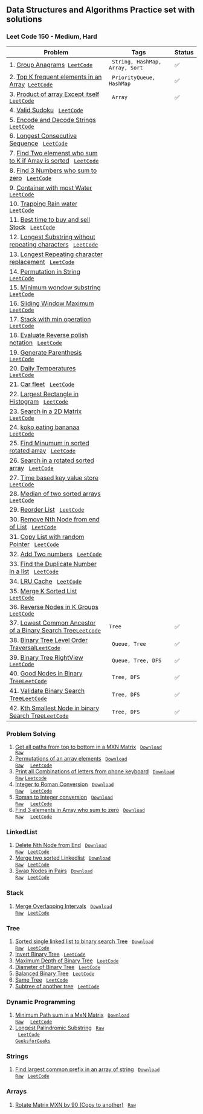 ## Data Structures and Algorithms Practice set with solutions 

### Leet Code 150 - Medium, Hard
| Problem                                                                                                                                                                                                                                                                                                           | Tags                                        | Status             |
|-------------------------------------------------------------------------------------------------------------------------------------------------------------------------------------------------------------------------------------------------------------------------------------------------------------------|---------------------------------------------|--------------------|
| 1. [Group Anagrams](https://github.com/ravi-singh-8/algorithms-data-structures/blob/main/src/main/java/org/example/leetcode150/GroupAnagrams.java)<code> [LeetCode](https://leetcode.com/problems/group-anagrams/) </code>                                                                                        | <code> String, HashMap, Array, Sort </code> | :white_check_mark: |  
| 2. [Top K frequent elements in an Array](https://github.com/ravi-singh-8/algorithms-data-structures/blob/main/src/main/java/org/example/leetcode150/TopKFrequent.java)<code> [LeetCode](https://leetcode.com/problems/top-k-frequent-elements/) </code>                                                           | <code> PriorityQueue, HashMap </code>       | :white_check_mark: |
| 3. [Product of array Except itself](https://github.com/ravi-singh-8/algorithms-data-structures/blob/main/src/main/java/org/example/leetcode150/ProductExceptItself.java)<code> [LeetCode](https://leetcode.com/problems/product-of-array-except-self/) </code>                                                    | <code> Array </code>                        | :white_check_mark: |
| 4. [Valid Sudoku]() <code> [LeetCode](https://leetcode.com/problems/valid-sudoku/) </code>                                                                                                                                                                                                                        |                                             |                    |
| 5. [Encode and Decode Strings]() <code> [LeetCode](https://leetcode.com/problems/encode-and-decode-strings/) </code>                                                                                                                                                                                              |                                             |                    |
| 6. [Longest Consecutive Sequence]() <code> [LeetCode](https://leetcode.com/problems/longest-consecutive-sequence/)</code>                                                                                                                                                                                         |                                             |                    |
| 7. [Find Two elemenst who sum to K if Array is sorted]() <code> [LeetCode](https://leetcode.com/problems/two-sum-ii-input-array-is-sorted/)</code>                                                                                                                                                                |                                             |                    |
| 8. [Find 3 Numbers who sum to zero]() <code> [LeetCode](https://leetcode.com/problems/3sum/) </code>                                                                                                                                                                                                              |                                             |                    |
| 9. [Container with most Water]() <code> [LeetCode](https://leetcode.com/problems/container-with-most-water/) </code>                                                                                                                                                                                              |                                             |                    |
| 10. [Trapping Rain water]() <code> [LeetCode](https://leetcode.com/problems/trapping-rain-water/) </code>                                                                                                                                                                                                         |                                             |                    |
| 11. [Best time to buy and sell Stock]() <code> [LeetCode](https://leetcode.com/problems/best-time-to-buy-and-sell-stock/) </code>                                                                                                                                                                                 |                                             |                    |
| 12. [Longest Substring without repeating characters]() <code> [LeetCode](https://leetcode.com/problems/longest-substring-without-repeating-characters/) </code>                                                                                                                                                   |                                             |                    |
| 13. [Longest Repeating character replacement]() <code> [LeetCode](https://leetcode.com/problems/longest-repeating-character-replacement/) </code>                                                                                                                                                                 |                                             |                    |
| 14. [Permutation in String]() <code> [LeetCode](https://leetcode.com/problems/permutation-in-string/) </code>                                                                                                                                                                                                     |                                             |                    |
| 15. [Minimum wondow substring]() <code> [LeetCode](https://leetcode.com/problems/minimum-window-substring/) </code>                                                                                                                                                                                               |                                             |                    |
| 16. [Sliding Window Maximum]() <code> [LeetCode](https://leetcode.com/problems/sliding-window-maximum/) </code>                                                                                                                                                                                                   |                                             |                    |
| 17. [Stack with min operation]() <code> [LeetCode](https://leetcode.com/problems/min-stack/) </code>                                                                                                                                                                                                              |                                             |                    |
| 18. [Evaluate Reverse polish notation]() <code> [LeetCode](https://leetcode.com/problems/evaluate-reverse-polish-notation/) </code>                                                                                                                                                                               |                                             |                    |
| 19. [Generate Parenthesis]() <code> [LeetCode](https://leetcode.com/problems/generate-parentheses/) </code>                                                                                                                                                                                                       |                                             |                    |
| 20. [Daily Temperatures]() <code> [LeetCode](https://leetcode.com/problems/daily-temperatures/) </code>                                                                                                                                                                                                           |                                             |                    |
| 21. [Car fleet]() <code> [LeetCode](https://leetcode.com/problems/car-fleet/) </code>                                                                                                                                                                                                                             |                                             |                    |
| 22. [Largest Rectangle in Histogram]() <code> [LeetCode](https://leetcode.com/problems/largest-rectangle-in-histogram/) </code>                                                                                                                                                                                   |                                             |                    |
| 23. [Search in a 2D Matrix]() <code> [LeetCode](https://leetcode.com/problems/search-a-2d-matrix/) </code>                                                                                                                                                                                                        |                                             |                    |
| 24. [koko eating bananaa]() <code> [LeetCode](https://leetcode.com/problems/koko-eating-bananas/) </code>                                                                                                                                                                                                         |                                             |                    |
| 25. [Find Minumum in sorted rotated array]() <code> [LeetCode](https://leetcode.com/problems/find-minimum-in-rotated-sorted-array/) </code>                                                                                                                                                                       |                                             |                    |
| 26. [Search in a rotated sorted array]() <code> [LeetCode](https://leetcode.com/problems/search-in-rotated-sorted-array/) </code>                                                                                                                                                                                 |                                             |                    |
| 27. [Time based key value store]() <code> [LeetCode](https://leetcode.com/problems/time-based-key-value-store/) </code>                                                                                                                                                                                           |                                             |                    |
| 28. [Median of two sorted arrays]() <code> [LeetCode](https://leetcode.com/problems/median-of-two-sorted-arrays/) </code>                                                                                                                                                                                         |                                             |                    |
| 29. [Reorder List]() <code> [LeetCode](https://leetcode.com/problems/reorder-list/) </code>                                                                                                                                                                                                                       |                                             |                    |
| 30. [Remove Nth Node from end of List]() <code> [LeetCode](https://leetcode.com/problems/remove-nth-node-from-end-of-list/) </code>                                                                                                                                                                               |                                             |                    |
| 31. [Copy List with random Pointer]() <code> [LeetCode](https://leetcode.com/problems/copy-list-with-random-pointer/) </code>                                                                                                                                                                                     |                                             |                    |
| 32. [Add Two numbers]() <code> [LeetCode](https://leetcode.com/problems/add-two-numbers/) </code>                                                                                                                                                                                                                 |                                             |                    |
| 33. [Find the Duplicate Number in a list]() <code> [LeetCode](https://leetcode.com/problems/find-the-duplicate-number/) </code>                                                                                                                                                                                   |                                             |                    |
| 34. [LRU Cache]() <code> [LeetCode](https://leetcode.com/problems/lru-cache/) </code>                                                                                                                                                                                                                             |                                             |                    |
| 35. [Merge K Sorted List]() <code> [LeetCode](https://leetcode.com/problems/merge-k-sorted-lists/) </code>                                                                                                                                                                                                        |                                             |                    |
| 36. [Reverse Nodes in K Groups]() <code> [LeetCode](https://leetcode.com/problems/reverse-nodes-in-k-group/) </code>                                                                                                                                                                                              |                                             |                    |
| 37. [Lowest Common Ancestor of a Binary Search Tree](https://github.com/ravi-singh-8/algorithms-data-structures/blob/main/src/main/java/org/example/leetcode150/LowestCommonAncestorInBST.java)<code>[Leetcode](https://leetcode.com/problems/lowest-common-ancestor-of-a-binary-search-tree/description/)</code> | <code>Tree</code>                           | :white_check_mark: |
| 38. [Binary Tree Level Order Traversal](https://github.com/ravi-singh-8/algorithms-data-structures/blob/main/src/main/java/org/example/leetcode150/LevelOrderTraversalOfTree.java)<code>[LeetCode](https://leetcode.com/problems/binary-tree-level-order-traversal/)</code>                                       | <code> Queue, Tree</code>                   | :white_check_mark: |
| 39. [Binary Tree RightView](https://github.com/ravi-singh-8/algorithms-data-structures/blob/main/src/main/java/org/example/leetcode150/RightViewOfTree.java) <code>[LeetCode](https://leetcode.com/problems/binary-tree-right-side-view/)</code>                                                                  | <code> Queue, Tree, DFS</code>              | :white_check_mark: |
| 40. [Good Nodes in Binary Tree](https://github.com/ravi-singh-8/algorithms-data-structures/blob/main/src/main/java/org/example/leetcode150/GoodNodesBinaryTree.java)<code>[LeetCode](https://leetcode.com/problems/count-good-nodes-in-binary-tree/)</code>                                                       | <code> Tree, DFS</code>                     | :white_check_mark: |
| 41. [Validate Binary Search Tree](https://github.com/ravi-singh-8/algorithms-data-structures/blob/main/src/main/java/org/example/leetcode150/ValidateBinarySearchTree.java)<code>[LeetCode](https://leetcode.com/problems/validate-binary-search-tree/)</code>                                                    | <code> Tree, DFS</code>                     | :white_check_mark: |
| 42. [Kth Smallest Node in binary Search Tree](https://github.com/ravi-singh-8/algorithms-data-structures/blob/main/src/main/java/org/example/leetcode150/KthSmallestNodeInBST.java)<code>[LeetCode](https://leetcode.com/problems/kth-smallest-element-in-a-bst/)</code>                                          | <code> Tree, DFS</code>                     | :white_check_mark: |

### Problem Solving
1. [Get all paths from top to bottom in a MXN Matrix](https://github.com/ravi-singh-8/algorithms-data-structures/blob/main/src/main/java/org/example/problemsolving/PrintAllPathInMatrix.java) <code> [Download Raw](https://raw.githubusercontent.com/ravi-singh-8/algorithms-data-structures/main/src/main/java/org/example/problemsolving/PrintAllPathInMatrix.java) </code>
2. [Permutations of an array elements](https://github.com/ravi-singh-8/algorithms-data-structures/blob/main/src/main/java/org/example/problemsolving/PermutationsOfAnArray.java) <code> [Download Raw](https://raw.githubusercontent.com/ravi-singh-8/algorithms-data-structures/main/src/main/java/org/example/problemsolving/PermutationsOfAnArray.java) </code> <code> [Leetcode](https://leetcode.com/problems/permutations/) </code> 
3. [Print all Combinations of letters from phone keyboard](https://github.com/ravi-singh-8/algorithms-data-structures/blob/main/src/main/java/org/example/problemsolving/PhoneKeyBoardLetterCombination.java) <code> [Download Raw](https://raw.githubusercontent.com/ravi-singh-8/algorithms-data-structures/main/src/main/java/org/example/problemsolving/PhoneKeyBoardLetterCombination.java)</code> <code>[Leetcode](https://leetcode.com/problems/letter-combinations-of-a-phone-number/description/)</code>
4. [Integer to Roman Conversion](https://github.com/ravi-singh-8/algorithms-data-structures/blob/main/src/main/java/org/example/problemsolving/IntegerToRoman.java) <code> [Download Raw](https://raw.githubusercontent.com/ravi-singh-8/algorithms-data-structures/main/src/main/java/org/example/problemsolving/IntegerToRoman.java) </code> <code> [LeetCode](https://leetcode.com/problems/integer-to-roman/) </code>
5. [Roman to Integer conversion](https://github.com/ravi-singh-8/algorithms-data-structures/blob/main/src/main/java/org/example/problemsolving/RomanToInteger.java) <code> [Download Raw](https://raw.githubusercontent.com/ravi-singh-8/algorithms-data-structures/main/src/main/java/org/example/problemsolving/RomanToInteger.java) </code> <code> [LeetCode](https://leetcode.com/problems/roman-to-integer/) </code>
6. [Find 3 elements in Array who sum to zero](https://github.com/ravi-singh-8/algorithms-data-structures/blob/main/src/main/java/org/example/problemsolving/ThreeSumToZero.java) <code> [Download Raw](https://raw.githubusercontent.com/ravi-singh-8/algorithms-data-structures/main/src/main/java/org/example/problemsolving/ThreeSumToZero.java) </code> <code> [LeetCode](https://leetcode.com/problems/3sum/) </code>

### LinkedList
1. [Delete Nth Node from End](https://github.com/ravi-singh-8/algorithms-data-structures/blob/main/src/main/java/org/example/leetcode150/DeleteNthNodeFromEnd.java) <code> [Download Raw](https://raw.githubusercontent.com/ravi-singh-8/algorithms-data-structures/main/src/main/java/org/example/linkedlist/DeleteNthNodeFromEnd.java)</code> <code> [LeetCode](https://leetcode.com/problems/remove-nth-node-from-end-of-list/) </code>
2. [Merge two sorted Linkedlist](https://github.com/ravi-singh-8/algorithms-data-structures/blob/main/src/main/java/org/example/linkedlist/MergeTwoSortedLinkedList.java) <code> [Download Raw](https://raw.githubusercontent.com/ravi-singh-8/algorithms-data-structures/main/src/main/java/org/example/linkedlist/MergeTwoSortedLinkedList.java)</code> <code> [LeetCode](https://leetcode.com/problems/merge-two-sorted-lists/) </code>
2. [Swap Nodes in Pairs](https://github.com/ravi-singh-8/algorithms-data-structures/blob/main/src/main/java/org/example/linkedlist/SwapNodesInPair.java) <code> [Download Raw](https://raw.githubusercontent.com/ravi-singh-8/algorithms-data-structures/main/src/main/java/org/example/linkedlist/SwapNodesInPair.java)</code> <code> [LeetCode](https://leetcode.com/problems/swap-nodes-in-pairs/) </code>

### Stack
1. [Merge Overlapping Intervals](https://github.com/ravi-singh-8/algorithms-data-structures/blob/main/src/main/java/org/example/stack/MergeIntervals.java) <code> [Download Raw](https://raw.githubusercontent.com/ravi-singh-8/algorithms-data-structures/main/src/main/java/org/example/stack/MergeIntervals.java)</code> <code> [LeetCode](https://leetcode.com/problems/merge-intervals/) </code>

### Tree
1. [Sorted single linked list to binary search Tree](https://github.com/ravi-singh-8/algorithms-data-structures/blob/main/src/main/java/org/example/tree/SortedListToBST.java) <code> [Download Raw](https://raw.githubusercontent.com/ravi-singh-8/algorithms-data-structures/main/src/main/java/org/example/tree/SortedListToBST.java)</code> <code> [LeetCode](https://leetcode.com/problems/convert-sorted-list-to-binary-search-tree/) </code>
2. [Invert Binary Tree](https://github.com/ravi-singh-8/algorithms-data-structures/blob/main/src/main/java/org/example/tree/InvertBinaryTree.java) <code> [LeetCode](https://leetcode.com/problems/invert-binary-tree/) </code>
3. [Maximum Depth of Binary Tree](https://github.com/ravi-singh-8/algorithms-data-structures/blob/main/src/main/java/org/example/tree/DepthOfBinaryTree.java) <code> [LeetCode](https://leetcode.com/problems/maximum-depth-of-binary-tree/) </code>
3. [Diameter of Binary Tree](https://github.com/ravi-singh-8/algorithms-data-structures/blob/main/src/main/java/org/example/tree/DiameterOfBinaryTree.java) <code> [LeetCode](https://leetcode.com/problems/diameter-of-binary-tree/) </code>
4. [Balanced Binary Tree](https://github.com/ravi-singh-8/algorithms-data-structures/blob/main/src/main/java/org/example/tree/BalancedBinaryTree.java) <code> [LeetCode](https://leetcode.com/problems/balanced-binary-tree/) </code>
5. [Same Tree](https://github.com/ravi-singh-8/algorithms-data-structures/blob/main/src/main/java/org/example/tree/SameTree.java) <code> [LeetCode](https://leetcode.com/problems/same-tree/) </code>
6. [Subtree of another tree](https://github.com/ravi-singh-8/algorithms-data-structures/blob/main/src/main/java/org/example/tree/SubTreeOfAnotherTree.java) <code> [LeetCode](https://leetcode.com/problems/subtree-of-another-tree/) </code>

### Dynamic Programming
1. [Minimum Path sum in a MxN Matrix](https://github.com/ravi-singh-8/algorithms-data-structures/blob/main/src/main/java/org/example/dp/MinimumPathSum.java) <code> [Download Raw](https://raw.githubusercontent.com/ravi-singh-8/algorithms-data-structures/main/src/main/java/org/example/dp/MinimumPathSum.java) </code> <code> [LeetCode](https://leetcode.com/problems/minimum-path-sum/description/) </code>
1. [Longest Palindromic Substring](https://github.com/ravi-singh-8/algorithms-data-structures/blob/main/src/main/java/org/example/dp/LongestPalindromicSubstring.java) <code> [Raw](https://raw.githubusercontent.com/ravi-singh-8/algorithms-data-structures/main/src/main/java/org/example/dp/LongestPalindromicSubstring.java) </code> <code> [LeetCode](https://leetcode.com/problems/longest-palindromic-substring/) </code> <code>[GeeksforGeeks](https://www.geeksforgeeks.org/longest-palindromic-substring/)</code>

### Strings
1. [Find largest common prefix in an array of string](https://github.com/ravi-singh-8/algorithms-data-structures/blob/main/src/main/java/org/example/strings/LargestCommonPrefix.java) <code> [Download Raw](https://raw.githubusercontent.com/ravi-singh-8/algorithms-data-structures/main/src/main/java/org/example/strings/LargestCommonPrefix.java)</code> <code> [LeetCode](https://leetcode.com/problems/longest-common-prefix/) </code>

### Arrays
1. [Rotate Matrix MXN by 90 (Copy to another)](https://github.com/ravi-singh-8/algorithms-data-structures/blob/main/src/main/java/org/example/array/RotateMatrixBy90.java) <code> [Raw](https://raw.githubusercontent.com/ravi-singh-8/algorithms-data-structures/main/src/main/java/org/example/array/RotateMatrixBy90.java) </code>